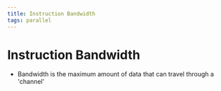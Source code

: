```yaml
---
title: Instruction Bandwidth
tags: parallel 
---
```


# Instruction Bandwidth
- Bandwidth is the maximum amount of data that can travel through a 'channel'





























































































